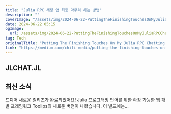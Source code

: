 ```yaml
---
title: "Julia RPC 채팅 앱 최종 마무리 하는 방법"
description: ""
coverImage: "/assets/img/2024-06-22-PuttingTheFinishingTouchesOnMyJuliaRPCChattingApp_0.png"
date: 2024-06-22 05:15
ogImage: 
  url: /assets/img/2024-06-22-PuttingTheFinishingTouchesOnMyJuliaRPCChattingApp_0.png
tag: Tech
originalTitle: "Putting The Finishing Touches On My Julia RPC Chatting App"
link: "https://medium.com/chifi-media/putting-the-finishing-touches-on-my-julia-rpc-chatting-app-d677186a7356"
---
```



## JLCHAT.JL

## 최신 소식

드디어 새로운 릴리즈가 완료되었어요! Julia 프로그래밍 언어를 위한 확장 가능한 웹 개발 프레임워크 Toolips의 새로운 버전이 나왔습니다. 이 빌드에는...
